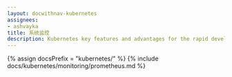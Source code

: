 ```yaml
---
layout: docwithnav-kubernetes
assignees:
- ashvayka
title: 系统监控
description: Kubernetes key features and advantages for the rapid development of IoT projects and applications.
---
```


{% assign docsPrefix = "kubernetes/" %}
{% include docs/kubernetes/monitoring/prometheus.md %}

